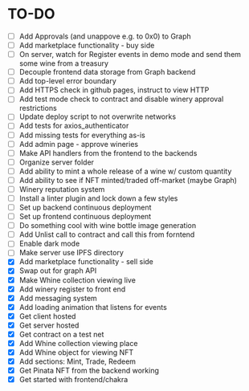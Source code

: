 # TO-DO
- [ ] Add Approvals (and unappove e.g. to 0x0) to Graph
- [ ] Add marketplace functionality - buy side
- [ ] On server, watch for Register events in demo mode and send them some wine from a treasury
- [ ] Decouple frontend data storage from Graph backend
- [ ] Add top-level error boundary
- [ ] Add HTTPS check in github pages, instruct to view HTTP
- [ ] Add test mode check to contract and disable winery approval restrictions
- [ ] Update deploy script to not overwrite networks
- [ ] Add tests for axios\_authenticator
- [ ] Add missing tests for everything as-is
- [ ] Add admin page - approve wineries
- [ ] Make API handlers from the frontend to the backends
- [ ] Organize server folder
- [ ] Add ability to mint a whole release of a wine w/ custom quantity
- [ ] Add ability to see if NFT minted/traded off-market (maybe Graph)
- [ ] Winery reputation system
- [ ] Install a linter plugin and lock down a few styles
- [ ] Set up backend continuous deployment
- [ ] Set up frontend continuous deployment
- [ ] Do something cool with wine bottle image generation
- [ ] Add Unlist call to contract and call this from forntend
- [ ] Enable dark mode
- [ ] Make server use IPFS directory
- [x] Add marketplace functionality - sell side
- [x] Swap out for graph API
- [x] Make Whine collection viewing live
- [x] Add winery register to front end
- [x] Add messaging system
- [x] Add loading animation that listens for events
- [x] Get client hosted
- [x] Get server hosted
- [x] Get contract on a test net
- [x] Add Whine collection viewing place
- [x] Add Whine object for viewing NFT
- [x] Add sections: Mint, Trade, Redeem
- [x] Get Pinata NFT from the backend working
- [x] Get started with frontend/chakra
